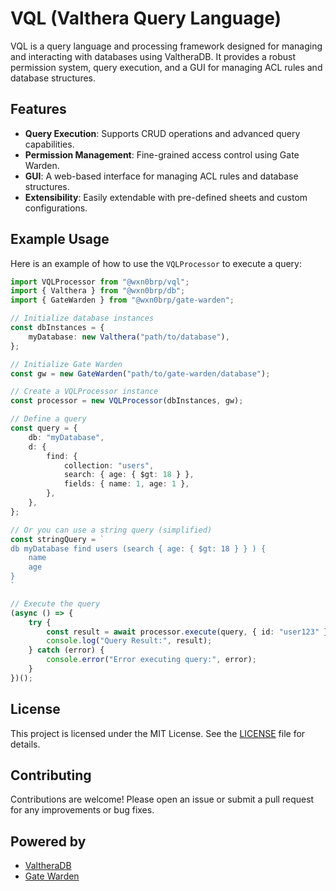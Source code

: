 # VQL (Valthera Query Language)

VQL is a query language and processing framework designed for managing and interacting with databases using ValtheraDB. It provides a robust permission system, query execution, and a GUI for managing ACL rules and database structures.

## Features

- **Query Execution**: Supports CRUD operations and advanced query capabilities.
- **Permission Management**: Fine-grained access control using Gate Warden.
- **GUI**: A web-based interface for managing ACL rules and database structures.
- **Extensibility**: Easily extendable with pre-defined sheets and custom configurations.

## Example Usage

Here is an example of how to use the `VQLProcessor` to execute a query:

```typescript
import VQLProcessor from "@wxn0brp/vql";
import { Valthera } from "@wxn0brp/db";
import { GateWarden } from "@wxn0brp/gate-warden";

// Initialize database instances
const dbInstances = {
    myDatabase: new Valthera("path/to/database"),
};

// Initialize Gate Warden
const gw = new GateWarden("path/to/gate-warden/database");

// Create a VQLProcessor instance
const processor = new VQLProcessor(dbInstances, gw);

// Define a query
const query = {
    db: "myDatabase",
    d: {
        find: {
            collection: "users",
            search: { age: { $gt: 18 } },
            fields: { name: 1, age: 1 },
        },
    },
};

// Or you can use a string query (simplified)
const stringQuery = `
db myDatabase find users (search { age: { $gt: 18 } } ) {
    name
    age
}
`

// Execute the query
(async () => {
    try {
        const result = await processor.execute(query, { id: "user123" });
        console.log("Query Result:", result);
    } catch (error) {
        console.error("Error executing query:", error);
    }
})();
```

## License

This project is licensed under the MIT License. See the [LICENSE](./LICENSE) file for details.

## Contributing

Contributions are welcome! Please open an issue or submit a pull request for any improvements or bug fixes.

## Powered by

- [ValtheraDB](https://github.com/wxn0brP/ValtheraDB)
- [Gate Warden](https://github.com/wxn0brP/gate-warden)
